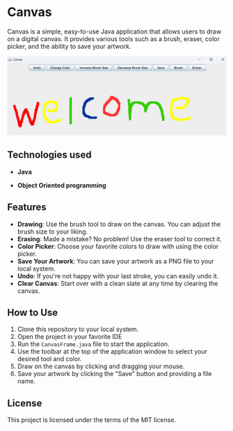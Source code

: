 # Canvas

Canvas is a simple, easy-to-use Java application that allows users to draw on a digital canvas. It provides various tools such as a brush, eraser, color picker, and the ability to save your artwork.

![Welcome in Canvas](./src/gallery/welcome.png)

## Technologies used

- **Java**

- **Object Oriented programming**

## Features

- **Drawing**: Use the brush tool to draw on the canvas. You can adjust the brush size to your liking.
- **Erasing**: Made a mistake? No problem! Use the eraser tool to correct it.
- **Color Picker**: Choose your favorite colors to draw with using the color picker.
- **Save Your Artwork**: You can save your artwork as a PNG file to your local system.
- **Undo**: If you're not happy with your last stroke, you can easily undo it.
- **Clear Canvas**: Start over with a clean slate at any time by clearing the canvas.

## How to Use

1. Clone this repository to your local system.
2. Open the project in your favorite IDE
3. Run the `CanvasFrame.java` file to start the application.
4. Use the toolbar at the top of the application window to select your desired tool and color.
5. Draw on the canvas by clicking and dragging your mouse.
6. Save your artwork by clicking the "Save" button and providing a file name.

## License

This project is licensed under the terms of the MIT license.
